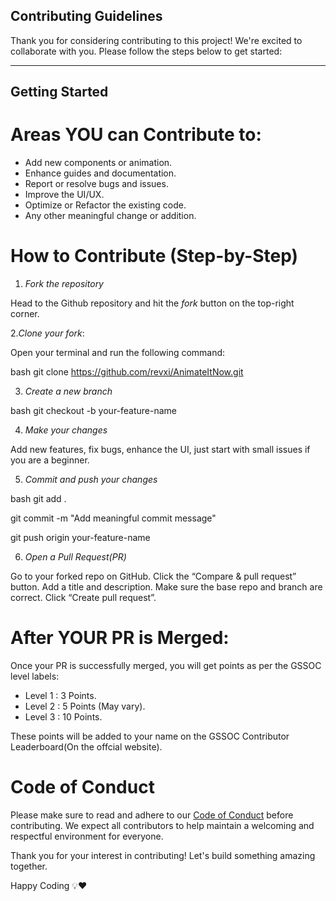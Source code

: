 ## Contributing Guidelines

Thank you for considering contributing to this project! We're excited to collaborate with you. Please follow the steps below to get started:

---

## Getting Started

# Areas YOU can Contribute to:

- Add new components or animation.
- Enhance guides and documentation.
- Report or resolve bugs and issues.
- Improve the UI/UX.
- Optimize or Refactor the existing code.
- Any other meaningful change or addition.

# How to Contribute (Step-by-Step)

1. *Fork the repository*

Head to the Github repository and hit the *fork* button on the top-right corner.


2.*Clone your fork*:

Open your terminal and run the following command:

bash
git clone https://github.com/revxi/AnimateItNow.git 



3. *Create a new branch*

bash
git checkout -b your-feature-name



4. *Make your changes*

Add new features, fix bugs, enhance the UI, just start with small issues if you are a beginner.


5. *Commit and push your changes*

bash
git add .

git commit -m "Add meaningful commit message"

git push origin your-feature-name



6. *Open a Pull Request(PR)*

Go to your forked repo on GitHub.
Click the “Compare & pull request” button.
Add a title and description.
Make sure the base repo and branch are correct.
Click “Create pull request”.



# After YOUR PR is Merged:

Once your PR is successfully merged, you will get points as per the GSSOC level labels:

- Level 1 : 3 Points.
- Level 2 : 5 Points (May vary).
- Level 3 : 10 Points.

These points will be added to your name on the GSSOC Contributor Leaderboard(On the offcial website).


# Code of Conduct

Please make sure to read and adhere to our [Code of Conduct](CODE_OF_CONDUCT.md) before contributing. We expect all contributors to help maintain a welcoming and respectful environment for everyone.

Thank you for your interest in contributing! Let's build something amazing together.

Happy Coding 💡❤

